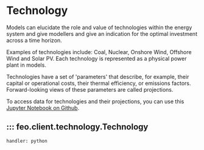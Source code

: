 # Technology

Models can elucidate the role and value of technologies within the energy system and give modellers and give an indication for the optimal investment across a time horizon.

Examples of technologies include: Coal, Nuclear, Onshore Wind, Offshore Wind and Solar PV. Each technology is represented as a physical power plant in models. 

Technologies have a set of 'parameters' that describe, for example, their capital or operational costs, their thermal efficiency, or emissions factors. Forward-looking views of these parameters are called projections.

To access data for technologies and their projections, you can use this [Jupyter Notebook on Github](https://github.com/transition-zero/feo-client-examples/blob/main/feo-client-examples/2_technology_projections.ipynb). 


## ::: feo.client.technology.Technology
    handler: python
